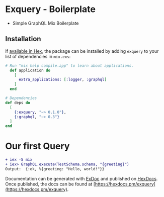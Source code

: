 # Exquery - Boilerplate

* Simple GraphQL Mix Boilerplate

## Installation

If [available in Hex](https://hex.pm/docs/publish), the package can be installed
by adding `exquery` to your list of dependencies in `mix.exs`:

```elixir
# Run "mix help compile.app" to learn about applications.
  def application do
    [
      extra_applications: [:logger, :graphql]
    ]
  end

# Dependencies 
def deps do
  [
    {:exquery, "~> 0.1.0"},
    {:graphql, "~> 0.3"}
  ]
end
```

# Our first Query

```diff
+ iex -S mix
+ iex> GraphQL.execute(TestSchema.schema, "{greeting}")
Output:  {:ok, %{greeting: "Hello, world!"}}
```

Documentation can be generated with [ExDoc](https://github.com/elixir-lang/ex_doc)
and published on [HexDocs](https://hexdocs.pm). Once published, the docs can
be found at [https://hexdocs.pm/exquery](https://hexdocs.pm/exquery).

